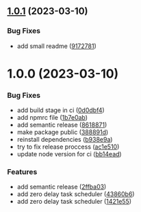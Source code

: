 ## [1.0.1](https://github.com/an-parubets/task-invoker/compare/v1.0.0...v1.0.1) (2023-03-10)


### Bug Fixes

* add small readme ([9172781](https://github.com/an-parubets/task-invoker/commit/9172781375cef606e12340f426e0860ab2fa772d))

# 1.0.0 (2023-03-10)


### Bug Fixes

* add build stage in ci ([0d0dbf4](https://github.com/an-parubets/task-invoker/commit/0d0dbf44858d74a613ebd1e7c624fe1e323d44ba))
* add npmrc file ([1b7e0ab](https://github.com/an-parubets/task-invoker/commit/1b7e0ab49a5d505cec6aa21945979f9f72bfa43c))
* add semantic release ([8618871](https://github.com/an-parubets/task-invoker/commit/8618871a177efac89cd46bb2184d706ebeb81a33))
* make package public ([388891d](https://github.com/an-parubets/task-invoker/commit/388891daee54c9c75a7d3ac77bb7c07c39428f86))
* reinstall dependencies ([b938e9a](https://github.com/an-parubets/task-invoker/commit/b938e9a9414588f59f0e6f3f91c6f1daceb7d62d))
* try to fix release proccess ([ac1e510](https://github.com/an-parubets/task-invoker/commit/ac1e510dce07d903b02cfe1d6e52b73b362ee902))
* update node version for ci ([bb14ead](https://github.com/an-parubets/task-invoker/commit/bb14ead6b0414c7655369a5a57a027472dad722a))


### Features

* add semantic release ([2ffba03](https://github.com/an-parubets/task-invoker/commit/2ffba0335527abf2c33b53431303b3c5f8c1183e))
* add zero delay task scheduler ([43860b6](https://github.com/an-parubets/task-invoker/commit/43860b689cfd2dc4eb8dd89d01de687ff1884e39))
* add zero delay task scheduler ([1421e55](https://github.com/an-parubets/task-invoker/commit/1421e55973711c1b4351dc8f9d2ec0dede717340))
